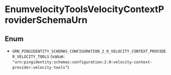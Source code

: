 

# EnumvelocityToolsVelocityContextProviderSchemaUrn

## Enum


* `URN_PINGIDENTITY_SCHEMAS_CONFIGURATION_2_0_VELOCITY_CONTEXT_PROVIDER_VELOCITY_TOOLS` (value: `"urn:pingidentity:schemas:configuration:2.0:velocity-context-provider:velocity-tools"`)



